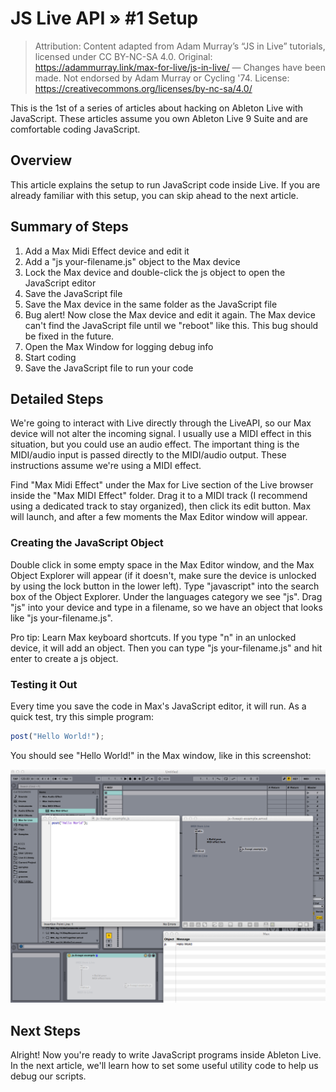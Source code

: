 # JS Live API » #1 Setup

> Attribution: Content adapted from Adam Murray’s “JS in Live” tutorials, licensed under CC BY-NC-SA 4.0. Original: https://adammurray.link/max-for-live/js-in-live/ — Changes have been made. Not endorsed by Adam Murray or Cycling '74. License: https://creativecommons.org/licenses/by-nc-sa/4.0/

This is the 1st of a series of articles about hacking on Ableton Live with JavaScript. These articles assume you own Ableton Live 9 Suite and are comfortable coding JavaScript.

## Overview

This article explains the setup to run JavaScript code inside Live. If you are already familiar with this setup, you can skip ahead to the next article.

## Summary of Steps

1. Add a Max Midi Effect device and edit it
2. Add a "js your-filename.js" object to the Max device
3. Lock the Max device and double-click the js object to open the JavaScript editor
4. Save the JavaScript file
5. Save the Max device in the same folder as the JavaScript file
6. Bug alert! Now close the Max device and edit it again. The Max device can't find the JavaScript file until we "reboot" like this. This bug should be fixed in the future.
7. Open the Max Window for logging debug info
8. Start coding
9. Save the JavaScript file to run your code

## Detailed Steps

We're going to interact with Live directly through the LiveAPI, so our Max device will not alter the incoming signal. I usually use a MIDI effect in this situation, but you could use an audio effect. The important thing is the MIDI/audio input is passed directly to the MIDI/audio output. These instructions assume we're using a MIDI effect.

Find "Max Midi Effect" under the Max for Live section of the Live browser inside the "Max MIDI Effect" folder. Drag it to a MIDI track (I recommend using a dedicated track to stay organized), then click its edit button. Max will launch, and after a few moments the Max Editor window will appear.

### Creating the JavaScript Object

Double click in some empty space in the Max Editor window, and the Max Object Explorer will appear (if it doesn't, make sure the device is unlocked by using the lock button in the lower left). Type "javascript" into the search box of the Object Explorer. Under the languages category we see "js". Drag "js" into your device and type in a filename, so we have an object that looks like "js your-filename.js".

Pro tip: Learn Max keyboard shortcuts. If you type "n" in an unlocked device, it will add an object. Then you can type "js your-filename.js" and hit enter to create a js object.

### Testing it Out

Every time you save the code in Max's JavaScript editor, it will run. As a quick test, try this simple program:

```javascript
post("Hello World!");
```

You should see "Hello World!" in the Max window, like in this screenshot:

![Setup Screenshot](../js-live-api-setup.png)

## Next Steps

Alright! Now you're ready to write JavaScript programs inside Ableton Live. In the next article, we'll learn how to set some useful utility code to help us debug our scripts.